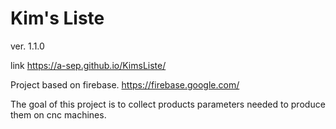 # Kim's Liste
ver. 1.1.0

link https://a-sep.github.io/KimsListe/

Project based on firebase. https://firebase.google.com/

The goal of this project is to collect products parameters needed to produce them on cnc machines.